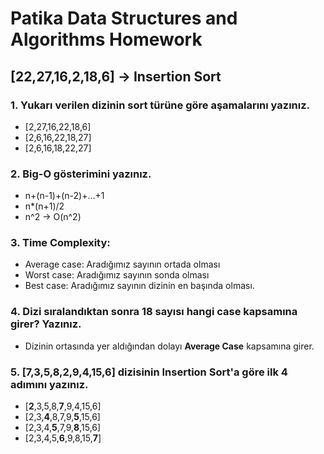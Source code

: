 # Patika Data Structures and Algorithms Homework
## [22,27,16,2,18,6] -> Insertion Sort
### 1. Yukarı verilen dizinin sort türüne göre aşamalarını yazınız.
- [2,27,16,22,18,6]
- [2,6,16,22,18,27]
- [2,6,16,18,22,27]
### 2. Big-O gösterimini yazınız.
* n+(n-1)+(n-2)+...+1
* n*(n+1)/2
* n^2 -> O(n^2)
### 3. Time Complexity:
* Average case: Aradığımız sayının ortada olması
* Worst case: Aradığımız sayının sonda olması
* Best case: Aradığımız sayının dizinin en başında olması.
### 4. Dizi sıralandıktan sonra 18 sayısı hangi case kapsamına girer? Yazınız.
* Dizinin ortasında yer aldığından dolayı **Average Case** kapsamına girer.
### 5. [7,3,5,8,2,9,4,15,6] dizisinin Insertion Sort'a göre ilk 4 adımını yazınız.

* [**2**,3,5,8,**7**,9,4,15,6]
* [2,3,**4**,8,7,9,**5**,15,6]
* [2,3,4,**5**,7,9,**8**,15,6]
* [2,3,4,5,**6**,9,8,15,**7**]
